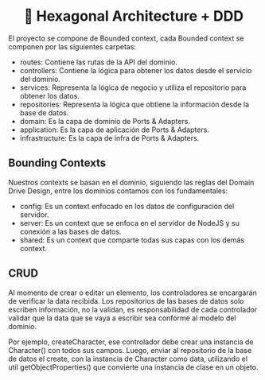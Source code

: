 <h1 align="center">
  💪 Hexagonal Architecture + DDD
</h1>

El proyecto se compone de Bounded context, cada Bounded context se componen por las siguientes carpetas:

- routes: Contiene las rutas de la API del dominio.
- controllers: Contiene la lógica para obtener los datos desde el servicio del dominio.
- services: Representa la lógica de negocio y utiliza el repositorio para obtener los datos.
- repositories: Representa la lógica que obtiene la información desde la base de datos.
- domain: Es la capa de dominio de Ports & Adapters.
- application: Es la capa de aplicación de Ports & Adapters.
- infrastructure: Es la capa de infra de Ports & Adapters.

## Bounding Contexts

Nuestros contexts se basan en el dominio, siguiendo las reglas del Domain Drive Design, entre los dominios contamos con los fundamentales:

- config: Es un context enfocado en los datos de configuración del servidor.
- server: Es un context que se enfoca en el servidor de NodeJS y su conexión a las bases de datos.
- shared: Es un context que comparte todas sus capas con los demás context.

## CRUD

Al momento de crear o editar un elemento, los controladores se encargarán de verificar la data recibida.
Los repositorios de las bases de datos solo escriben información, no la validan, es responsabilidad de cada controlador validar que la data que se vaya a escribir sea conforme al modelo del dominio.

Por ejemplo, createCharacter, ese controlador debe crear una instancia de Character() con todos sus campos.
Luego, enviar al repositorio de la base de datos el create, con la instancia de Character como data, utilizando el util getObjectProperties() que convierte una instancia de clase en un objeto.
